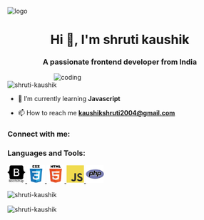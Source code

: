 ![logo](https://thumbs.gfycat.com/RipeChiefCrow-size_restricted.gif)
<h1 align="center">Hi 👋, I'm shruti kaushik</h1>
<h3 align="center">A passionate frontend developer from India</h3>


<img align="right" alt="coding" width="400" src="https://media.tenor.com/F0JE157P1loAAAAC/mio-akiyama-computer.gif">
<p align="left"> <img src="https://komarev.com/ghpvc/?username=shruti-kaushik&label=Profile%20views&color=0e75b6&style=flat" alt="shruti-kaushik" /> </p>

- 🌱 I’m currently learning **Javascript**

- 📫 How to reach me **kaushikshruti2004@gmail.com**

<h3 align="left">Connect with me:</h3>
<p align="left">
</p>

<h3 align="left">Languages and Tools:</h3>
<p align="left"> <a href="https://getbootstrap.com" target="_blank" rel="noreferrer"> <img src="https://raw.githubusercontent.com/devicons/devicon/master/icons/bootstrap/bootstrap-plain-wordmark.svg" alt="bootstrap" width="40" height="40"/> </a> <a href="https://www.w3schools.com/css/" target="_blank" rel="noreferrer"> <img src="https://raw.githubusercontent.com/devicons/devicon/master/icons/css3/css3-original-wordmark.svg" alt="css3" width="40" height="40"/> </a> <a href="https://www.w3.org/html/" target="_blank" rel="noreferrer"> <img src="https://raw.githubusercontent.com/devicons/devicon/master/icons/html5/html5-original-wordmark.svg" alt="html5" width="40" height="40"/> </a> <a href="https://developer.mozilla.org/en-US/docs/Web/JavaScript" target="_blank" rel="noreferrer"> <img src="https://raw.githubusercontent.com/devicons/devicon/master/icons/javascript/javascript-original.svg" alt="javascript" width="40" height="40"/> </a> <a href="https://www.php.net" target="_blank" rel="noreferrer"> <img src="https://raw.githubusercontent.com/devicons/devicon/master/icons/php/php-original.svg" alt="php" width="40" height="40"/> </a> </p>

<p><img align="center" src="https://github-readme-stats.vercel.app/api/top-langs?username=shruti-kaushik&show_icons=true&locale=en&layout=compact" alt="shruti-kaushik" /></p>

<p><img align="center" src="https://github-readme-streak-stats.herokuapp.com/?user=shruti-kaushik&" alt="shruti-kaushik" /></p>
